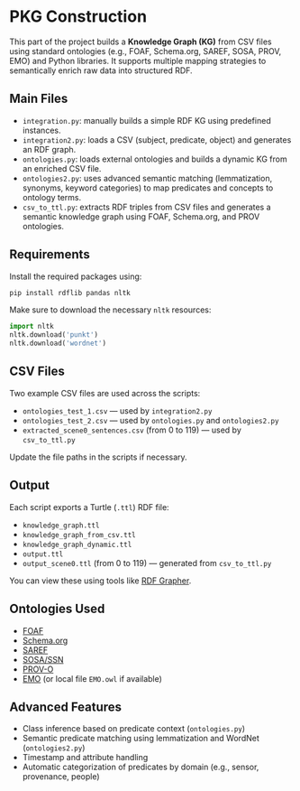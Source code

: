 # PKG Construction

This part of the project builds a **Knowledge Graph (KG)** from CSV files using standard ontologies (e.g., FOAF, Schema.org, SAREF, SOSA, PROV, EMO) and Python libraries. It supports multiple mapping strategies to semantically enrich raw data into structured RDF.

## Main Files

- `integration.py`: manually builds a simple RDF KG using predefined instances.
- `integration2.py`: loads a CSV (subject, predicate, object) and generates an RDF graph.
- `ontologies.py`: loads external ontologies and builds a dynamic KG from an enriched CSV file.
- `ontologies2.py`: uses advanced semantic matching (lemmatization, synonyms, keyword categories) to map predicates and concepts to ontology terms.
- `csv_to_ttl.py`: extracts RDF triples from CSV files and generates a semantic knowledge graph using FOAF, Schema.org, and PROV ontologies.


## Requirements

Install the required packages using:

```bash
pip install rdflib pandas nltk
```

Make sure to download the necessary `nltk` resources:

```python
import nltk
nltk.download('punkt')
nltk.download('wordnet')
```

## CSV Files

Two example CSV files are used across the scripts:

- `ontologies_test_1.csv` — used by `integration2.py`
- `ontologies_test_2.csv` — used by `ontologies.py` and `ontologies2.py`
- `extracted_scene0_sentences.csv` (from 0 to 119) — used by `csv_to_ttl.py`


Update the file paths in the scripts if necessary.

## Output

Each script exports a Turtle (`.ttl`) RDF file:

- `knowledge_graph.ttl`
- `knowledge_graph_from_csv.ttl`
- `knowledge_graph_dynamic.ttl`
- `output.ttl`
- `output_scene0.ttl` (from 0 to 119) — generated from `csv_to_ttl.py`


You can view these using tools like [RDF Grapher](https://www.ldf.fi/service/rdf-grapher).

## Ontologies Used

- [FOAF](http://xmlns.com/foaf/0.1/)
- [Schema.org](https://schema.org/)
- [SAREF](https://saref.etsi.org/core/)
- [SOSA/SSN](https://www.w3.org/TR/vocab-ssn/)
- [PROV-O](https://www.w3.org/TR/prov-o/)
- [EMO](https://bioportal.bioontology.org/ontologies/EMO/) (or local file `EMO.owl` if available)

## Advanced Features

- Class inference based on predicate context (`ontologies.py`)
- Semantic predicate matching using lemmatization and WordNet (`ontologies2.py`)
- Timestamp and attribute handling
- Automatic categorization of predicates by domain (e.g., sensor, provenance, people)

